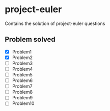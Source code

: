 # project-euler

Contains the solution of project-euler questions

## Problem solved

- [x] Problem1
- [x] Problem2
- [ ] Problem3
- [ ] Problem4
- [ ] Problem5
- [ ] Problem6
- [ ] Problem7
- [ ] Problem8
- [ ] Problem9
- [ ] Problem10
